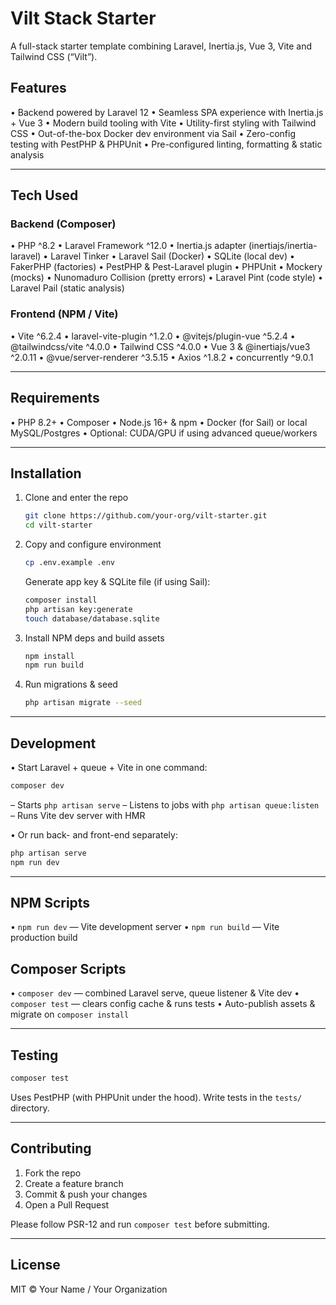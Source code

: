 # Vilt Stack Starter

A full-stack starter template combining Laravel, Inertia.js, Vue 3, Vite and Tailwind CSS (“Vilt”).

## Features

• Backend powered by Laravel 12
• Seamless SPA experience with Inertia.js + Vue 3
• Modern build tooling with Vite
• Utility-first styling with Tailwind CSS
• Out-of-the-box Docker dev environment via Sail
• Zero-config testing with PestPHP & PHPUnit
• Pre-configured linting, formatting & static analysis

---

## Tech Used

### Backend (Composer)

• PHP ^8.2
• Laravel Framework ^12.0
• Inertia.js adapter (inertiajs/inertia-laravel)
• Laravel Tinker
• Laravel Sail (Docker)
• SQLite (local dev)
• FakerPHP (factories)
• PestPHP & Pest-Laravel plugin
• PHPUnit
• Mockery (mocks)
• Nunomaduro Collision (pretty errors)
• Laravel Pint (code style)
• Laravel Pail (static analysis)

### Frontend (NPM / Vite)

• Vite ^6.2.4
• laravel-vite-plugin ^1.2.0
• @vitejs/plugin-vue ^5.2.4
• @tailwindcss/vite ^4.0.0
• Tailwind CSS ^4.0.0
• Vue 3 & @inertiajs/vue3 ^2.0.11
• @vue/server-renderer ^3.5.15
• Axios ^1.8.2
• concurrently ^9.0.1

---

## Requirements

• PHP 8.2+
• Composer
• Node.js 16+ & npm
• Docker (for Sail) or local MySQL/Postgres
• Optional: CUDA/GPU if using advanced queue/workers

---

## Installation

1. Clone and enter the repo

    ```bash
    git clone https://github.com/your-org/vilt-starter.git
    cd vilt-starter
    ```

2. Copy and configure environment

    ```bash
    cp .env.example .env
    ```

    Generate app key & SQLite file (if using Sail):

    ```bash
    composer install
    php artisan key:generate
    touch database/database.sqlite
    ```

3. Install NPM deps and build assets

    ```bash
    npm install
    npm run build
    ```

4. Run migrations & seed
    ```bash
    php artisan migrate --seed
    ```

---

## Development

• Start Laravel + queue + Vite in one command:

```bash
composer dev
```

– Starts `php artisan serve`
– Listens to jobs with `php artisan queue:listen`
– Runs Vite dev server with HMR

• Or run back- and front-end separately:

```bash
php artisan serve
npm run dev
```

---

## NPM Scripts

• `npm run dev` — Vite development server
• `npm run build` — Vite production build

## Composer Scripts

• `composer dev` — combined Laravel serve, queue listener & Vite dev
• `composer test` — clears config cache & runs tests
• Auto-publish assets & migrate on `composer install`

---

## Testing

```bash
composer test
```

Uses PestPHP (with PHPUnit under the hood).
Write tests in the `tests/` directory.

---

## Contributing

1. Fork the repo
2. Create a feature branch
3. Commit & push your changes
4. Open a Pull Request

Please follow PSR-12 and run `composer test` before submitting.

---

## License

MIT © Your Name / Your Organization
